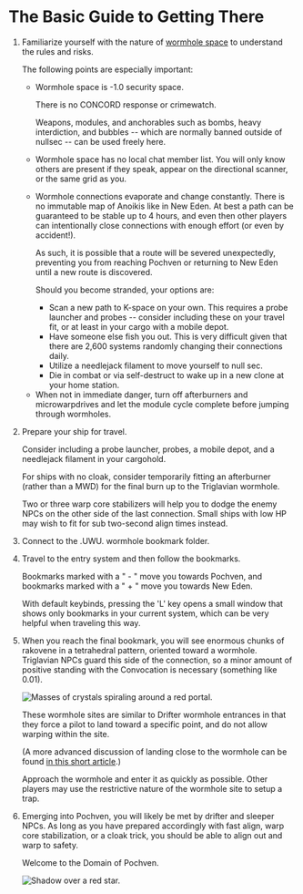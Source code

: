 # The Basic Guide to Getting There

1. Familiarize yourself with the nature of [wormhole space][1] to understand the rules and risks.

   The following points are especially important:
   
   * Wormhole space is -1.0 security space.
   
     There is no CONCORD response or crimewatch.
   
     Weapons, modules, and anchorables such as bombs, heavy interdiction, and bubbles -- which are normally banned outside of nullsec -- can be used freely here.

   * Wormhole space has no local chat member list. You will only know others are present if they speak, appear on the directional scanner, or the same grid as you.

   * Wormhole connections evaporate and change constantly. There is no immutable map of Anoikis like in New Eden. At best a path can be guaranteed to be stable up to 4 hours, and even then other players can intentionally close connections with enough effort (or even by accident!).

     As such, it is possible that a route will be severed unexpectedly, preventing you from reaching Pochven or returning to New Eden until a new route is discovered.

     Should you become stranded, your options are:
     
     - Scan a new path to K-space on your own. This requires a probe launcher and probes -- consider including these on your travel fit, or at least in your cargo with a mobile depot.
     - Have someone else fish you out. This is very difficult given that there are 2,600 systems randomly changing their connections daily.
     - Utilize a needlejack filament to move yourself to null sec.
     - Die in combat or via self-destruct to wake up in a new clone at your home station.

   - When not in immediate danger, turn off afterburners and microwarpdrives and let the module cycle complete before jumping through wormholes.

2. Prepare your ship for travel.
 
     Consider including a probe launcher, probes, a mobile depot, and a needlejack filament in your cargohold.
   
   For ships with no cloak, consider temporarily fitting an afterburner (rather than a MWD) for the final burn up to the Triglavian wormhole.
   
   Two or three warp core stabilizers will help you to dodge the enemy NPCs on the other side of the last connection. Small ships with low HP may wish to fit for sub two-second align times instead.

3. Connect to the .UWU. wormhole bookmark folder.

4. Travel to the entry system and then follow the bookmarks. 

   Bookmarks marked with a " - " move you towards Pochven, and bookmarks marked with a " + "  move you towards New Eden.

   With default keybinds, pressing the 'L' key opens a small window that shows only bookmarks in your current system, which can be very helpful when traveling this way.

5. When you reach the final bookmark, you will see enormous chunks of rakovene in a tetrahedral pattern, oriented toward a wormhole. Triglavian NPCs guard this side of the connection, so a minor amount of positive standing with the Convocation is necessary (something like 0.01).

   ![Masses of crystals spiraling around a red portal.](https://i.imgur.com/D9hh2Yk.png "Major Conduit")

   These wormhole sites are similar to Drifter wormhole entrances in that they force a pilot to land toward a specific point, and do not allow warping within the site.

   (A more advanced discussion of landing close to the wormhole can be found [in this short article][2].)

   Approach the wormhole and enter it as quickly as possible. Other players may use the restrictive nature of the wormhole site to setup a trap.

6. Emerging into Pochven, you will likely be met by drifter and sleeper NPCs. As long as you have prepared accordingly with fast align, warp core stabilization, or a cloak trick, you should be able to align out and warp to safety.

   Welcome to the Domain of Pochven.

   ![Shadow over a red star.](https://i.imgur.com/aOedCwr.png "Gold Immanence")

[1]: https://wiki.eveuniversity.org/Wormholes
[2]: /Triglavian-wormhole-site.md